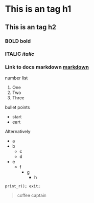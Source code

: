 # This is an tag h1
## This is an tag h2

### BOLD **bold**
### ITALIC *italic*
### Link to docs markdown [markdown](https://guides.github.com/features/mastering-markdown/)

number list

1. One
2. Two
3. Three

bullet points
* start
* eart

Alternatively
- a
- b
  - c
  - d
- e
  - f
    - g
      - h

```
print_r(); exit;
```

> coffee
> captain
